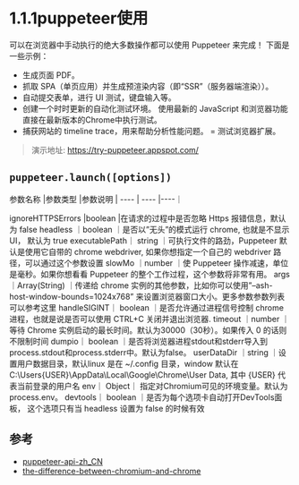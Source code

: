 # 1.1.1puppeteer使用

可以在浏览器中手动执行的绝大多数操作都可以使用 Puppeteer 来完成！ 下面是一些示例：

- 生成页面 PDF。
- 抓取 SPA（单页应用）并生成预渲染内容（即“SSR”（服务器端渲染））。
- 自动提交表单，进行 UI 测试，键盘输入等。
- 创建一个时时更新的自动化测试环境。 使用最新的 JavaScript 和浏览器功能直接在最新版本的Chrome中执行测试。
- 捕获网站的 timeline trace，用来帮助分析性能问题。
= 测试浏览器扩展。

>演示地址: https://try-puppeteer.appspot.com/



## `puppeteer.launch([options])`


参数名称	|参数类型	|参数说明
|  ----  | ----  |----｜

ignoreHTTPSErrors	|boolean	|在请求的过程中是否忽略 Https 报错信息，默认为 false
headless	｜boolean	｜是否以”无头”的模式运行 chrome, 也就是不显示 UI， 默认为 true
executablePath｜	string	｜可执行文件的路劲，Puppeteer 默认是使用它自带的 chrome webdriver, 如果你想指定一个自己的 webdriver 路径，可以通过这个参数设置
slowMo	｜number	｜使 Puppeteer 操作减速，单位是毫秒。如果你想看看 Puppeteer 的整个工作过程，这个参数将非常有用。
args	｜Array(String)	｜传递给 chrome 实例的其他参数，比如你可以使用”–ash-host-window-bounds=1024x768” 来设置浏览器窗口大小。更多参数参数列表可以参考这里
handleSIGINT｜	boolean	｜是否允许通过进程信号控制 chrome 进程，也就是说是否可以使用 CTRL+C 关闭并退出浏览器.
timeout	｜number	｜等待 Chrome 实例启动的最长时间。默认为30000（30秒）。如果传入 0 的话则不限制时间
dumpio｜	boolean	｜是否将浏览器进程stdout和stderr导入到process.stdout和process.stderr中。默认为false。
userDataDir	｜string	｜设置用户数据目录，默认linux 是在 ~/.config 目录，window 默认在 C:\Users{USER}\AppData\Local\Google\Chrome\User Data, 其中 {USER} 代表当前登录的用户名
env｜	Object｜	指定对Chromium可见的环境变量。默认为process.env。
devtools｜	boolean	｜是否为每个选项卡自动打开DevTools面板， 这个选项只有当 headless 设置为 false 的时候有效


## 参考
- [puppeteer-api-zh_CN](https://zhaoqize.github.io/puppeteer-api-zh_CN/#/)
- [the-difference-between-chromium-and-chrome](https://www.howtogeek.com/202825/what%E2%80%99s-the-difference-between-chromium-and-chrome/)
